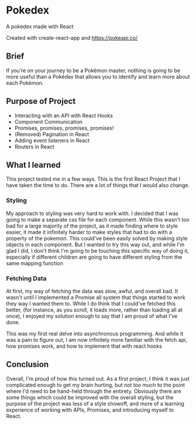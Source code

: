 # Pokedex

A pokedex made with React

Created with create-react-app and https://pokeapi.co/

## Brief

If you’re on your journey to be a Pokémon master, nothing is going to be more useful than a Pokédex that allows you to identify and learn more about each Pokémon.

## Purpose of Project

- Interacting with an API with React Hooks
- Component Communication
- Promises, promises, promises, promises!
- (Removed) Pagination in React
- Adding event listeners in React
- Routers in React

## What I learned

This project tested me in a few ways. This is the first React Project that I have taken the time to do. There are a lot of things that I would also change.

### Styling

My approach to styling was very hard to work with. I decided that I was going to make a separate css file for each component. While this wasn't too bad for a large majority of the project, as it made finding where to style easier, it made it infinitely harder to make styles that had to do with a property of the pokemon. This could've been easily solved by making style objects in each component. But I wanted to try this way out, and while I'm glad I did, I don't think I'm going to be touching this specific way of doing it, especially if different children are going to have different styling from the same mapping function

### Fetching Data

At first, my way of fetching the data was slow, awful, and overall bad. It wasn't until I implemented a Promise all system that things started to work they way I wanted them to. While I do think that I could've fetched this better, (for instance, as you scroll, it loads more, rather than loading all at once), I enjoyed my solution enough to say that I am proud of what I've done.

This was my first real delve into asynchronous programming. And while it was a pain to figure out, I am now infinitely more familiar with the fetch api, how promises work, and how to implement that with react hooks

## Conclusion

Overall, I'm proud of how this turned out. As a first project, I think it was just complicated enough to get my brain hurting, but not too much to the point where I'd need to be hand-held through the entirety. Obviously there are some things which could be improved with the overall styling, but the purpose of the project was less of a style showoff, and more of a learning experience of working with APIs, Promises, and introducing myself to React.
